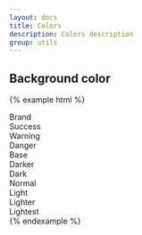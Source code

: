 ```yaml
---
layout: docs
title: Colors
description: Colors description
group: utils
---
```


## Background color ##

{% example html %}
   <div class="example-background-color">
      <div class="{{ site.css_prefix }}-bg-color--brand">Brand</div>
      <div class="{{ site.css_prefix }}-bg-color--success">Success</div>
      <div class="{{ site.css_prefix }}-bg-color--warning">Warning</div>
      <div class="{{ site.css_prefix }}-bg-color--danger">Danger</div>
      <div class="{{ site.css_prefix }}-bg-color--base">Base</div>
      <div class="{{ site.css_prefix }}-bg-color--darker">Darker</div>
      <div class="{{ site.css_prefix }}-bg-color--dark">Dark</div>
      <div class="{{ site.css_prefix }}-bg-color--normal">Normal</div>
      <div class="{{ site.css_prefix }}-bg-color--light">Light</div>
      <div class="{{ site.css_prefix }}-bg-color--lighter">Lighter</div>
      <div class="{{ site.css_prefix }}-bg-color--lightest">Lightest</div>
   </div>
{% endexample %}
